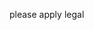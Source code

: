 


<meta http-equiv="refresh" content="3;url=http://localhost:8080/testweb/index.jsp" />  
<!-- <script language=javascript type=text/javascript>window.location.href=http://localhost:8080/testweb/</script>-->



please apply legal
